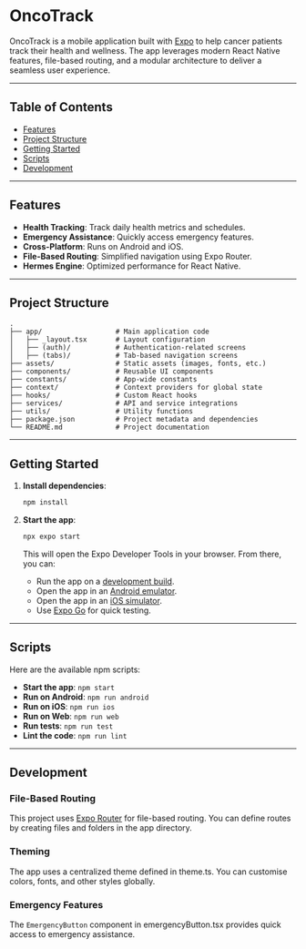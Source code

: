 # OncoTrack

OncoTrack is a mobile application built with [Expo](https://expo.dev) to help cancer patients track their health and wellness. The app leverages modern React Native features, file-based routing, and a modular architecture to deliver a seamless user experience.

---

## Table of Contents

- [Features](#features)
- [Project Structure](#project-structure)
- [Getting Started](#getting-started)
- [Scripts](#scripts)
- [Development](#development)
---

## Features

- **Health Tracking**: Track daily health metrics and schedules.
- **Emergency Assistance**: Quickly access emergency features.
- **Cross-Platform**: Runs on Android and iOS.
- **File-Based Routing**: Simplified navigation using Expo Router.
- **Hermes Engine**: Optimized performance for React Native.

---

## Project Structure

```
.
├── app/                  # Main application code
│   ├── _layout.tsx       # Layout configuration
│   ├── (auth)/           # Authentication-related screens
│   ├── (tabs)/           # Tab-based navigation screens
├── assets/               # Static assets (images, fonts, etc.)
├── components/           # Reusable UI components
├── constants/            # App-wide constants
├── context/              # Context providers for global state
├── hooks/                # Custom React hooks
├── services/             # API and service integrations
├── utils/                # Utility functions
├── package.json          # Project metadata and dependencies
└── README.md             # Project documentation
```

---

## Getting Started

1. **Install dependencies**:

   ```bash
   npm install
   ```

2. **Start the app**:

   ```bash
   npx expo start
   ```

   This will open the Expo Developer Tools in your browser. From there, you can:

   - Run the app on a [development build](https://docs.expo.dev/develop/development-builds/introduction/).
   - Open the app in an [Android emulator](https://docs.expo.dev/workflow/android-studio-emulator/).
   - Open the app in an [iOS simulator](https://docs.expo.dev/workflow/ios-simulator/).
   - Use [Expo Go](https://expo.dev/go) for quick testing.

---

## Scripts

Here are the available npm scripts:

- **Start the app**: `npm start`
- **Run on Android**: `npm run android`
- **Run on iOS**: `npm run ios`
- **Run on Web**: `npm run web`
- **Run tests**: `npm run test`
- **Lint the code**: `npm run lint`

---

## Development

### File-Based Routing

This project uses [Expo Router](https://expo.github.io/router/docs) for file-based routing. You can define routes by creating files and folders in the app directory.

### Theming

The app uses a centralized theme defined in theme.ts. You can customise colors, fonts, and other styles globally.

### Emergency Features

The `EmergencyButton` component in emergencyButton.tsx provides quick access to emergency assistance.